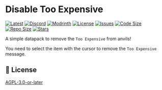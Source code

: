 # Disable Too Expensive

[![Latest](https://img.shields.io/github/v/release/lullaby6/disable-too-expensive-data-pack?color=blueviolet&logo=github)](https://github.com/lullaby6/disable-too-expensive-data-pack/releases)
[![Discord](https://img.shields.io/discord/1327308441324097681?label=discord&color=blue&logo=discord)](https://discord.gg/5UdcDa5xNC)
[![Modrinth](https://img.shields.io/modrinth/dt/disable-too-expensive?label=modrinth&logo=modrinth)](https://modrinth.com/datapack/disable-too-expensive)
[![License](https://img.shields.io/github/license/lullaby6/disable-too-expensive-data-pack)](https://github.com/lullaby6/disable-too-expensive-data-pack/blob/main/LICENSE)
[![Issues](https://img.shields.io/github/issues/lullaby6/disable-too-expensive-data-pack?color=orange&logo=github)](https://github.com/lullaby6/disable-too-expensive-data-pack/issues)
[![Code Size](https://img.shields.io/github/languages/code-size/lullaby6/disable-too-expensive-data-pack?color=purple&logoColor=white)](https://github.com/lullaby6/disable-too-expensive-data-pack)
[![Repo Size](https://img.shields.io/github/repo-size/lullaby6/disable-too-expensive-data-pack?logo=dropbox&color=red)](https://github.com/lullaby6/disable-too-expensive-data-pack)
[![Stars](https://img.shields.io/github/stars/lullaby6/disable-too-expensive-data-pack?logo=github&color=yellow)](https://github.com/lullaby6/disable-too-expensive-data-pack/stargazers)

A simple datapack to remove the `Too Expensive` from anvils!

You need to select the item with the cursor to remove the `Too Expensive` message.

## 🪪 License

[AGPL-3.0-or-later](https://github.com/lullaby6/disable-too-expensive-data-pack/blob/main/LICENSE)